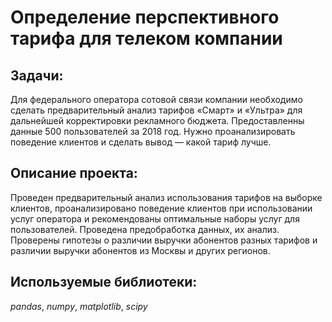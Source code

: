 # Определение перспективного тарифа для телеком компании

## Задачи:

Для федерального оператора сотовой связи компании необходимо сделать предварительный анализ тарифов «Смарт» и «Ультра» для дальнейшей корректировки рекламного бюджета. Предоставленны данные 500 пользователей за 2018 год. Нужно проанализировать поведение клиентов и сделать вывод — какой тариф лучше.

## Описание проекта:

Проведен предварительный анализ использования тарифов на выборке клиентов, проанализировано поведение клиентов при использовании услуг оператора и рекомендованы оптимальные наборы услуг для пользователей. Проведена предобработка данных, их анализ. Проверены гипотезы о различии выручки абонентов разных тарифов и различии выручки абонентов из Москвы и других регионов.

## Используемые библиотеки:

*pandas*, *numpy*, *matplotlib*, *scipy*
